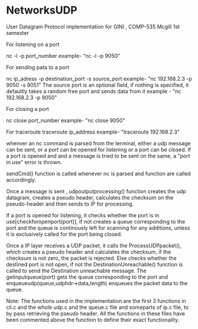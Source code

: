NetworksUDP
===========

User Datagram Protocol implementation for GINI , COMP-535 Mcgill 1st semester

For listening on a port

nc -l -p port_number
example- "nc -l -p 9050"

For sending pata to a port 

nc ip_adress -p destination_port -s source_port
example- "nc 192.168.2.3 -p 9050 -s 9051"
The source port is an optional field, if nothing is specified, it defaultly takes a random free port and sends data from it
example - "nc 192.168.2.3 -p 9050"


For closing a port

nc close port_number
example- "nc close 9050"

For traceroute
traceroute ip_address
example- "traceroute 192.168.2.3"



whenver an nc command is parsed from the terminal, either a udp message can be sent, or a port can be opened for listening or a port can be closed. If a port is opened and and a message is tried to be sent
on the same, a "port in use" error is thrown. 

sendCmd() function is called whenever nc is parsed and function are called accordingly. 

Once a message is sent , udpoutputprocessing() function creates the udp datagram, creates a pseudo header, calculates the checksum on the pseudo-header and then sends to IP for processing.

If a port is opened for listening, it checks whether the port is in use[checkforopenport(port)], if not creates a queue corresponding to the port and the queue is continously left for scanning for any additions, unless it is exclusively called for the port being closed. 

Once a IP layer receives a UDP packet, it calls the ProcessUDPpacket(), which creates a pseudo header and calculates the checksum, if the checksum is not zero, the packet is rejected. Else checks whether the destined port is not open, if not the DestinationUnreachable() function is called to send the Destination unreachable message. The getinputqueue(port) gets the queue corresponding to the port  and  enqueueudp(queue,udphdr->data,length) enqueues the packet data to the queue. 

Note: The functions used in the implementation are the first 3 functions in cli.c and the whole udp.c and the queue.c file and someparts of ip.c file, to by pass retrieving the pseudo header. All the functions in these files have been commented above the function to define their exact functionality. 
